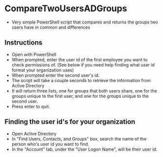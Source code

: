 # CompareTwoUsersADGroups
- Very simple PowerShell script that compares and returns the groups two users have in common and differences

## Instructions
- Open with PowerShell
- When prompted, enter the user id of the first employee you want to check permissions of. (See below if you need help finding what user id format your organization uses)
- When prompted enter the second user's id.
- The script will take a couple seconds to retrieve the information from Active Directory
- It will return three lists, one for groups that both users share, one for the groups unique to the first user, and one for the groups unique to the second user.
- Press enter to quit.


## Finding the user id's for your organization
- Open Active Directory
- In "Find Users, Contacts, and Groups" box, search the name of the person who's user id you want to find.
- In the "Account" tab, under the "User Logon Name", will be their user id.
